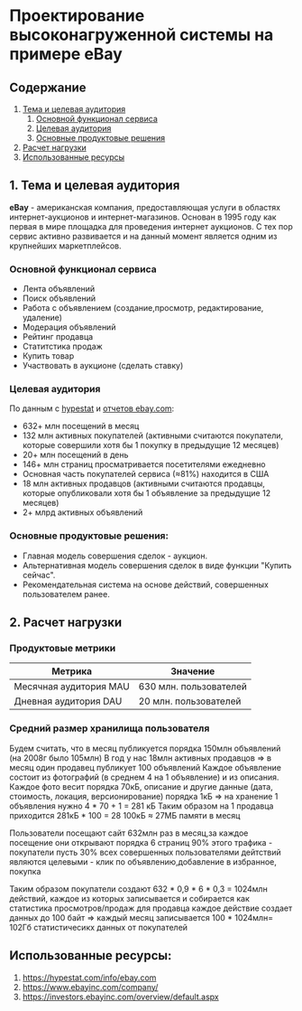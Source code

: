 # Проектирование высоконагруженной системы на примере eBay
## Содержание
1. [Тема и целевая аудитория](#1-тема-и-целевая-аудитория)
   1. [Основной функционал сервиса](#основной-функционал-сервиса)
   2. [Целевая аудитория](#целевая-аудитория)
   3. [Основные продуктовые решения](#основные-продуктовые-решения)
2. [Расчет нагрузки](#2-расчет-нагрузки)
3. [Использованные ресурсы](#использованные-ресурсы)
## 1. Тема и целевая аудитория
**eBay** - американская компания, предоставляющая услуги в областях 
интернет-аукционов и интернет-магазинов. Основан в 1995 году как первая в мире площадка 
для проведения интернет аукционов. С тех пор сервис активно развивается и на данный момент является
одним из крупнейших маркетплейсов.
### Основной функционал сервиса
* Лента объявлений
* Поиск объявлений
* Работа с объявлением (создание,просмотр, редактирование, удаление)
* Модерация объявлений
* Рейтинг продавца
* Статитстика продаж
* Купить товар
* Участвовать в аукционе (сделать ставку)
### Целевая аудитория

По данным с [hypestat](https://hypestat.com/info/ebay.com) и [отчетов ebay.com](https://investors.ebayinc.com/overview/default.aspx):
* 632+ млн посещений в месяц
* 132 млн активных покупателей (активными считаются покупатели, которые совершили хотя бы 1 покупку в предыдущие 12 месяцев)
* 20+ млн посещений в день
* 146+ млн страниц просматривается посетителями ежедневно
* Основная часть покупателей сервиса (≈81%) находится в США
* 18 млн активных продавцов (активными считаются продавцы, которые опубликовали хотя бы 1 объявление за предыдущие 12 месяцев)
* 2+ млрд активных объявлений

### Основные продуктовые решения:
* Главная модель совершения сделок - аукцион.
* Альтернативная модель совершения сделок в виде функции "Купить сейчас".
* Рекомендательная система на основе действий, совершенных пользователем ранее.
## 2. Расчет нагрузки
### Продуктовые метрики
Метрика      | Значение
-------------| -------------
Месячная аудитория MAU        | 630 млн. пользователей
Дневная аудитория DAU         | 20 млн. пользователей

### Средний размер хранилища пользователя
Будем считать, что в месяц публикуется порядка 150млн объявлений (на 2008г было 105млн)
В год у нас 18млн активных продавцов => в месяц один продавец публикует 100 объявлений
Каждое объявление состоит из фотографий (в среднем 4 на 1 объявление) и из описания. Каждое фото
весит порядка 70кБ, описание  и другие данные (дата, стоимость, локация, версионирование) порядка 1кБ => на хранение 1 объявления
нужно 4 * 70 + 1 = 281 кБ
Таким образом на 1 продавца приходится 281кБ * 100 = 28 100кБ ≈ 27МБ памяти в месяц

Пользователи посещают сайт 632млн раз в месяц,за каждое посещение они открывают порядка 6 страниц
90% этого трафика - покупатели
пусть 30% всех совершенных пользователями дейтствий являются целевыми - клик по объявлению,добавление в избранное, покупка

Таким образом покупатели создают 632 * 0,9 * 6 * 0,3 = 1024млн действий, каждое из которых записывается и собирается как статистика
просмотров/продаж для продавца каждое действие создает данных до 100 байт =>
каждый месяц записывается 100 * 1024млн= 102Гб статистичесикх данных от покупателей



## Использованные ресурсы:
1. https://hypestat.com/info/ebay.com
2. https://www.ebayinc.com/company/
3. https://investors.ebayinc.com/overview/default.aspx

